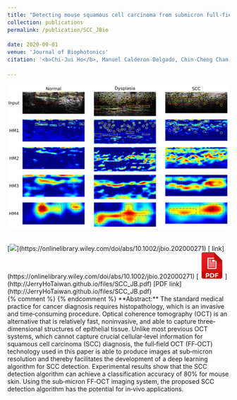 ```yaml
---
title: "Detecting mouse squamous cell carcinoma from submicron full‐field optical coherence tomography images by deep learning"
collection: publications
permalink: /publication/SCC_JBio

date: 2020-09-01
venue: 'Journal of Biophotonics'
citation: '<b>Chi-Jui Ho</b>, Manuel Calderon‐Delgado, Chin‐Cheng Chan, Ming‐Yi Lin, Jeng‐Wei Tjiu, Sheng‐Lung Huang, and Homer H. Chen, "Detecting mouse squamous cell carcinoma from submicron full‐field optical coherence tomography images by deep learning," in <i>Journal of Biophotonics<i>, 2020, doi:  https://doi.org/10.1002/jbio.202000271'

---
```

<img src='/images/OCT.jpg' width='600' > <br/>

<br/>
[<img src='/images/JBio.jpeg' width='120' >](https://onlinelibrary.wiley.com/doi/abs/10.1002/jbio.202000271)
[ link](https://onlinelibrary.wiley.com/doi/abs/10.1002/jbio.202000271) 
[<img src='/images/pdf.png' width='60' >](http://JerryHoTaiwan.github.io/files/SCC_JB.pdf)
[PDF link](http://JerryHoTaiwan.github.io/files/SCC_JB.pdf) 
<br/>
{% comment %} 
{% endcomment %}
**Abstract:** The standard medical practice for cancer diagnosis requires histopathology, which is an invasive and time‐consuming procedure. Optical coherence tomography (OCT) is an alternative that is relatively fast, noninvasive, and able to capture three‐dimensional structures of epithelial tissue. Unlike most previous OCT systems, which cannot capture crucial cellular‐level information for squamous cell carcinoma (SCC) diagnosis, the full‐field OCT (FF‐OCT) technology used in this paper is able to produce images at sub‐micron resolution and thereby facilitates the development of a deep learning algorithm for SCC detection. Experimental results show that the SCC detection algorithm can achieve a classification accuracy of 80% for mouse skin. Using the sub‐micron FF‐OCT imaging system, the proposed SCC detection algorithm has the potential for in‐vivo applications.

<!-- paperurl: 'http://academicpages.github.io/files/paper1.pdf' -->
